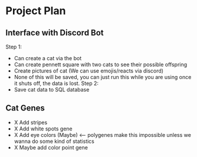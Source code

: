 # Project Plan

## Interface with Discord Bot
Step 1:
- Can create a cat via the bot
- Can create pennett square with two cats to see their possible offspring
- Create pictures of cat (We can use emojis/reacts via discord)
- None of this will be saved, you can just run this while you are using once it shuts off, the data is lost.
Step 2:
- Save cat data to SQL database

## Cat Genes
- X Add stripes
- X Add white spots gene
- X Add eye colors (Maybe) <-- polygenes make this impossible unless we wanna do some kind of statistics
- X Maybe add color point gene
